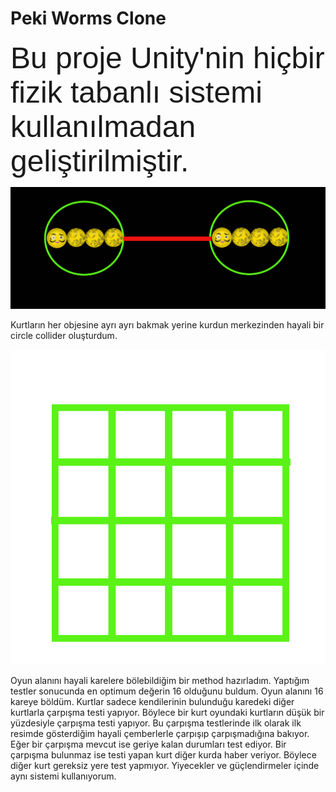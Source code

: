 # Peki Worms Clone

<font face="Arial" size="20"> Bu proje Unity'nin hiçbir fizik tabanlı sistemi kullanılmadan geliştirilmiştir. </font>

![](ReadMeImages/Furkan1.png)

Kurtların her objesine ayrı ayrı bakmak yerine kurdun merkezinden hayali bir circle collider oluşturdum.

![](ReadMeImages/square.png)

Oyun alanını hayali karelere bölebildiğim bir method hazırladım. Yaptığım testler sonucunda en optimum değerin 16 olduğunu buldum. Oyun alanını 16 kareye böldüm. Kurtlar sadece kendilerinin bulunduğu karedeki diğer kurtlarla çarpışma testi yapıyor. Böylece bir kurt oyundaki kurtların düşük bir yüzdesiyle çarpışma testi yapıyor. Bu çarpışma testlerinde ilk olarak ilk resimde gösterdiğim hayali çemberlerle çarpışıp çarpışmadığına bakıyor. Eğer bir çarpışma mevcut ise geriye kalan durumları test ediyor. Bir çarpışma bulunmaz ise testi yapan kurt diğer kurda haber veriyor. Böylece diğer kurt gereksiz yere test yapmıyor. Yiyecekler ve güçlendirmeler içinde aynı sistemi kullanıyorum.





